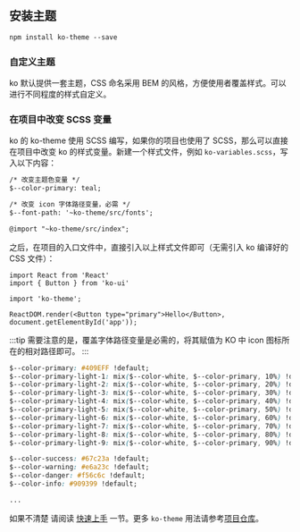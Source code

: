 
##   安装主题

```html
npm install ko-theme --save

```
### 自定义主题
ko 默认提供一套主题，CSS 命名采用 BEM 的风格，方便使用者覆盖样式。可以进行不同程度的样式自定义。
### 在项目中改变 SCSS 变量
ko 的 ko-theme 使用 SCSS 编写，如果你的项目也使用了 SCSS，那么可以直接在项目中改变 ko 的样式变量。新建一个样式文件，例如 `ko-variables.scss`，写入以下内容：
```html
/* 改变主题色变量 */
$--color-primary: teal;

/* 改变 icon 字体路径变量，必需 */
$--font-path: '~ko-theme/src/fonts';

@import "~ko-theme/src/index";
```

之后，在项目的入口文件中，直接引入以上样式文件即可（无需引入 ko 编译好的 CSS 文件）：
```JS
import React from 'React'
import { Button } from 'ko-ui'

import 'ko-theme';

ReactDOM.render(<Button type="primary">Hello</Button>, document.getElementById('app'));
```

:::tip
需要注意的是，覆盖字体路径变量是必需的，将其赋值为 KO 中 icon 图标所在的相对路径即可。
:::


```css
$--color-primary: #409EFF !default;
$--color-primary-light-1: mix($--color-white, $--color-primary, 10%) !default; /* 53a8ff */
$--color-primary-light-2: mix($--color-white, $--color-primary, 20%) !default; /* 66b1ff */
$--color-primary-light-3: mix($--color-white, $--color-primary, 30%) !default; /* 79bbff */
$--color-primary-light-4: mix($--color-white, $--color-primary, 40%) !default; /* 8cc5ff */
$--color-primary-light-5: mix($--color-white, $--color-primary, 50%) !default; /* a0cfff */
$--color-primary-light-6: mix($--color-white, $--color-primary, 60%) !default; /* b3d8ff */
$--color-primary-light-7: mix($--color-white, $--color-primary, 70%) !default; /* c6e2ff */
$--color-primary-light-8: mix($--color-white, $--color-primary, 80%) !default; /* d9ecff */
$--color-primary-light-9: mix($--color-white, $--color-primary, 90%) !default; /* ecf5ff */

$--color-success: #67c23a !default;
$--color-warning: #e6a23c !default;
$--color-danger: #f56c6c !default;
$--color-info: #909399 !default;

...
```

如果不清楚 请阅读 <a href="./#/zh-CN/quick-start">快速上手</a> 一节。更多 `ko-theme` 用法请参考[项目仓库](https://github.com/dtux-kangaroo/ko.git)。